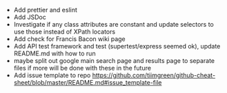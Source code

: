 * Add prettier and eslint
* Add JSDoc
* Investigate if any class attributes are constant and update selectors to use those instead of XPath locators
* Add check for Francis Bacon wiki page
* Add API test framework and test (supertest/express seemed ok), update README.md with how to run
* maybe split out google main search page and results page to separate files if more will be done with these in the future
* Add issue template to repo https://github.com/tiimgreen/github-cheat-sheet/blob/master/README.md#issue_template-file
